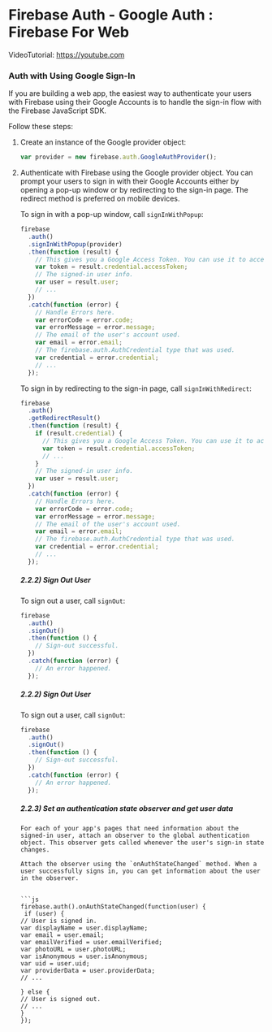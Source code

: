 # Firebase Auth - Google Auth : Firebase For Web

VideoTutorial: https://youtube.com

### Auth with Using Google Sign-In

If you are building a web app, the easiest way to authenticate your users with Firebase using their Google Accounts is to handle the sign-in flow with the Firebase JavaScript SDK.

Follow these steps:

1.  Create an instance of the Google provider object:
    ```js
    var provider = new firebase.auth.GoogleAuthProvider();
    ```
2.  Authenticate with Firebase using the Google provider object. You can prompt your users to sign in with their Google Accounts either by opening a pop-up window or by redirecting to the sign-in page. The redirect method is preferred on mobile devices.

    To sign in with a pop-up window, call `signInWithPopup`:

    ```js
    firebase
      .auth()
      .signInWithPopup(provider)
      .then(function (result) {
        // This gives you a Google Access Token. You can use it to access the Google API.
        var token = result.credential.accessToken;
        // The signed-in user info.
        var user = result.user;
        // ...
      })
      .catch(function (error) {
        // Handle Errors here.
        var errorCode = error.code;
        var errorMessage = error.message;
        // The email of the user's account used.
        var email = error.email;
        // The firebase.auth.AuthCredential type that was used.
        var credential = error.credential;
        // ...
      });
    ```

    To sign in by redirecting to the sign-in page, call `signInWithRedirect`:

    ```js
    firebase
      .auth()
      .getRedirectResult()
      .then(function (result) {
        if (result.credential) {
          // This gives you a Google Access Token. You can use it to access the Google API.
          var token = result.credential.accessToken;
          // ...
        }
        // The signed-in user info.
        var user = result.user;
      })
      .catch(function (error) {
        // Handle Errors here.
        var errorCode = error.code;
        var errorMessage = error.message;
        // The email of the user's account used.
        var email = error.email;
        // The firebase.auth.AuthCredential type that was used.
        var credential = error.credential;
        // ...
      });
    ```

    ##### 2.2.2) Sign Out User

    To sign out a user, call `signOut`:

    ```js
    firebase
      .auth()
      .signOut()
      .then(function () {
        // Sign-out successful.
      })
      .catch(function (error) {
        // An error happened.
      });
    ```

    ##### 2.2.2) Sign Out User

    To sign out a user, call `signOut`:

    ```js
    firebase
      .auth()
      .signOut()
      .then(function () {
        // Sign-out successful.
      })
      .catch(function (error) {
        // An error happened.
      });
    ```

    ##### 2.2.3) Set an authentication state observer and get user data

        For each of your app's pages that need information about the signed-in user, attach an observer to the global authentication object. This observer gets called whenever the user's sign-in state changes.

        Attach the observer using the `onAuthStateChanged` method. When a user successfully signs in, you can get information about the user in the observer.


        ```js
        firebase.auth().onAuthStateChanged(function(user) {
         if (user) {
        // User is signed in.
        var displayName = user.displayName;
        var email = user.email;
        var emailVerified = user.emailVerified;
        var photoURL = user.photoURL;
        var isAnonymous = user.isAnonymous;
        var uid = user.uid;
        var providerData = user.providerData;
        // ...

        } else {
        // User is signed out.
        // ...
        }
        });
    ```
